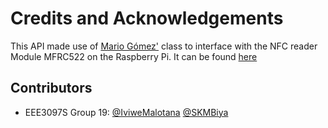 Credits and Acknowledgements
=======

This API made use of [Mario Gómez'](https://github.com/mxgxw) class to interface with the NFC reader Module MFRC522 on the Raspberry Pi. It can be found [here](https://github.com/mxgxw/MFRC522-python)

Contributors
------------
* EEE3097S Group 19:
[@IviweMalotana](https://github.com/IviweMalotana)
[@SKMBiya](https://github.com/SKMbiya)
